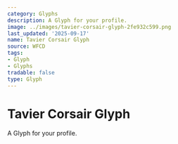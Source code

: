 ```yaml
---
category: Glyphs
description: A Glyph for your profile.
image: ../images/tavier-corsair-glyph-2fe932c599.png
last_updated: '2025-09-17'
name: Tavier Corsair Glyph
source: WFCD
tags:
- Glyph
- Glyphs
tradable: false
type: Glyph
---
```


# Tavier Corsair Glyph

A Glyph for your profile.

